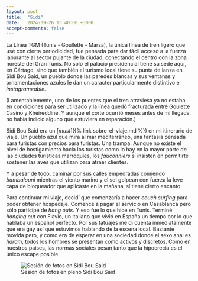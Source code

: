```yaml
---
layout: post
title:  "Sidi"
date:   2024-09-26 13:40:00 +3000
accept-comments: false
---
```

La Línea TGM (Tunis - Goullette - Marsa), la única línea de tren ligero que usé con cierta periodicidad, fue pensada para dar fácil acceso a la fuerza laburante al sector pujante de la ciudad, conectando el centro con la zona noreste del Gran Tunis. No solo el palacio presidencial tiene su sede aquí, en Cártago, sino que también el turismo local tiene su punta de lanza en Sidi Bou Said, un pueblo donde las paredes blancas y sus ventanas y ornamentaciones azules le dan un caracter particularmente distintivo e *instagrameable*.

(Lamentablemente, uno de los puentes que el tren atraviesa ya no estaba en condiciones para ser utilizado y la línea quedó fracturada entre Goulette Casino y Kheireddine. Y aunque el corte ocurrió meses antes de mi llegada, no había indicio alguno que estuviera en reparación.)

Sidi Bou Said era un [*must*]({% link sobre-el-viaje.md %}) en mi itinerario de viaje. Un pueblo azul que mira al mar mediterráneo, una fantasía pensada para turistas con precios para turistas. Una trampa. Aunque no existe el nivel de hostigamiento hacia los turistas como lo hay en la mayor parte de las ciudades turísticas marroquíes, los *fauconniers* sí insisten en permitirte sostener las aves que utilizan para atraer clientes. 

Y a pesar de todo, caminar por sus calles empedradas comiendo *bambalouni*  mientras el viento marino y el sol golpean con fuerza la leve capa de bloqueador que aplicaste en la mañana, sí tiene cierto encanto.

Para continuar mi viaje, decidí que comenzaría a hacer *couch surfing* para poder obtener hospedaje. Comencé a pagar el servicio en Casablanca pero sólo participé de *hang outs*. Y eso fue lo que hice en Tunis. Terminé *hanging out* con Flavio, un italiano que vivió en España un tiempo por lo que hablaba un español perfecto. Por sus tatuajes me di cuenta inmediatamente que era gay así que estuvimos hablando de la escena local. Bastante movida pero, y como era de esperar en una sociedad donde el sexo anal es *haram*, todos los hombres se presentan como activos y discretos. Como en nuestros países, las normas sociales pesan tanto que la hipocrecía es el único escape posible.

<figure class="vid">
<img src="{{ site.baseurl }}/assets/images/tunez2.jpeg" alt="Sesión de fotos en Sidi Bou Said" />
<figcaption>
Sesión de fotos en pleno Sidi Bou Said
</figcaption>
</figure>

